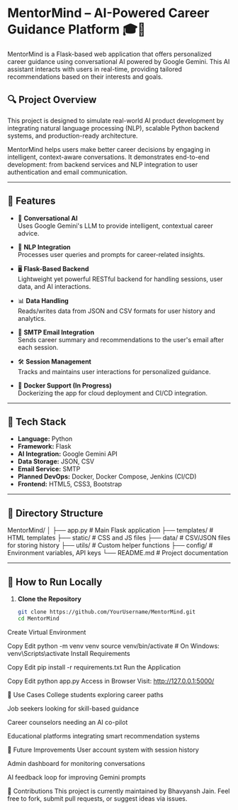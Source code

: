 # MentorMind – AI-Powered Career Guidance Platform 🎓🤖

MentorMind is a Flask-based web application that offers personalized career guidance using conversational AI powered by Google Gemini. This AI assistant interacts with users in real-time, providing tailored recommendations based on their interests and goals.

## 🔍 Project Overview

This project is designed to simulate real-world AI product development by integrating natural language processing (NLP), scalable Python backend systems, and production-ready architecture.

MentorMind helps users make better career decisions by engaging in intelligent, context-aware conversations. It demonstrates end-to-end development: from backend services and NLP integration to user authentication and email communication.

---

## 🚀 Features

- 💬 **Conversational AI**  
  Uses Google Gemini's LLM to provide intelligent, contextual career advice.

- 🧠 **NLP Integration**  
  Processes user queries and prompts for career-related insights.

- 🖥️ **Flask-Based Backend**  
  Lightweight yet powerful RESTful backend for handling sessions, user data, and AI interactions.

- 📊 **Data Handling**  
  Reads/writes data from JSON and CSV formats for user history and analytics.

- 📧 **SMTP Email Integration**  
  Sends career summary and recommendations to the user's email after each session.

- 🛠️ **Session Management**  
  Tracks and maintains user interactions for personalized guidance.

- 🐳 **Docker Support (In Progress)**  
  Dockerizing the app for cloud deployment and CI/CD integration.

---

## 🧰 Tech Stack

- **Language:** Python  
- **Framework:** Flask  
- **AI Integration:** Google Gemini API  
- **Data Storage:** JSON, CSV  
- **Email Service:** SMTP  
- **Planned DevOps:** Docker, Docker Compose, Jenkins (CI/CD)  
- **Frontend:** HTML5, CSS3, Bootstrap

---

## 📁 Directory Structure

MentorMind/
│
├── app.py # Main Flask application
├── templates/ # HTML templates
├── static/ # CSS and JS files
├── data/ # CSV/JSON files for storing history
├── utils/ # Custom helper functions
├── config/ # Environment variables, API keys
└── README.md # Project documentation


---

## 🧪 How to Run Locally

1. **Clone the Repository**

   ```bash
   git clone https://github.com/YourUsername/MentorMind.git
   cd MentorMind
Create Virtual Environment

Copy
Edit
python -m venv venv
source venv/bin/activate  # On Windows: venv\Scripts\activate
Install Requirements

Copy
Edit
pip install -r requirements.txt
Run the Application

Copy
Edit
python app.py
Access in Browser
Visit: http://127.0.0.1:5000/

🎯 Use Cases
College students exploring career paths

Job seekers looking for skill-based guidance

Career counselors needing an AI co-pilot

Educational platforms integrating smart recommendation systems

🌱 Future Improvements
 User account system with session history

 Admin dashboard for monitoring conversations

 AI feedback loop for improving Gemini prompts

🤝 Contributions
This project is currently maintained by Bhavyansh Jain. Feel free to fork, submit pull requests, or suggest ideas via issues.
